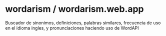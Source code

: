 # wordarism / wordarism.web.app
Buscador de sinonimos, definiciones, palabras similares, frecuencia de uso en el idioma ingles, y pronunciaciones haciendo uso de WordAPI
